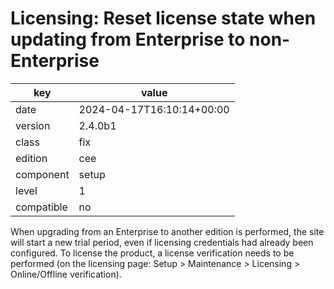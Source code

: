 [//]: # (werk v2)
# Licensing: Reset license state when updating from Enterprise to non-Enterprise

key        | value
---------- | ---
date       | 2024-04-17T16:10:14+00:00
version    | 2.4.0b1
class      | fix
edition    | cee
component  | setup
level      | 1
compatible | no

When upgrading from an Enterprise to another edition is performed, the site will start a new trial period, even if licensing credentials had already been configured.
To license the product, a license verification needs to be performed (on the licensing page: Setup > Maintenance > Licensing > Online/Offline verification).

